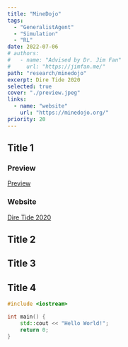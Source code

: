 ```yaml
---
title: "MineDojo"
tags:
  - "GeneralistAgent"
  - "Simulation"
  - "RL"
date: 2022-07-06
# authors:
#   - name: "Advised by Dr. Jim Fan"
#     url: "https://jimfan.me/"
path: "research/minedojo"
excerpt: Dire Tide 2020
selected: true
cover: "./preview.jpeg"
links:
  - name: "website"
    url: "https://minedojo.org/"
priority: 20
---
```


## Title 1

### Preview

[Preview](./preview.png)

### Website

[Dire Tide 2020](https://www.dota2.com/diretide/?l=english)

## Title 2

## Title 3

## Title 4

```cpp
#include <iostream>

int main() {
    std::cout << "Hello World!";
    return 0;
}
```
